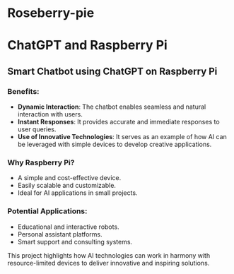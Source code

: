 # Roseberry-pie
# ChatGPT and Raspberry Pi  
## Smart Chatbot using ChatGPT on Raspberry Pi  

### Benefits:
- **Dynamic Interaction**: The chatbot enables seamless and natural interaction with users.  
- **Instant Responses**: It provides accurate and immediate responses to user queries.  
- **Use of Innovative Technologies**: It serves as an example of how AI can be leveraged with simple devices to develop creative applications.  

### Why Raspberry Pi?
- A simple and cost-effective device.  
- Easily scalable and customizable.  
- Ideal for AI applications in small projects.  

### Potential Applications:
- Educational and interactive robots.  
- Personal assistant platforms.  
- Smart support and consulting systems.  

This project highlights how AI technologies can work in harmony with resource-limited devices to deliver innovative and inspiring solutions.  
